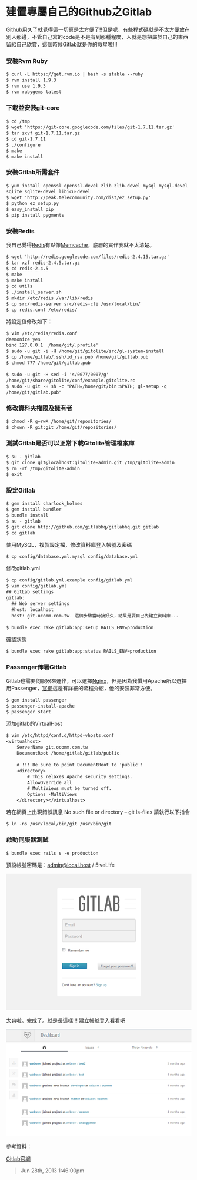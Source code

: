 # 建置專屬自己的Github之Gitlab

[Github](https://github.com/)用久了就覺得這一切真是太方便了!!但是呢，有些程式碼就是不太方便放在別人那邊，不管自己寫的code是不是有到那種程度，人就是想把屬於自己的東西留給自己欣賞，這個時候[Gitlab](http://gitlab.org/)就是你的救星啦!!!

### 安裝Rvm Ruby

	$ curl -L https://get.rvm.io | bash -s stable --ruby
	$ rvm install 1.9.3
	$ rvm use 1.9.3
	$ rvm rubygems latest

### 下載並安裝git-core
	
	$ cd /tmp
	$ wget 'https://git-core.googlecode.com/files/git-1.7.11.tar.gz'
	$ tar zxvf git-1.7.11.tar.gz
	$ cd git-1.7.11
	$ ./configure
	$ make
	$ make install

### 安裝Gitlab所需套件

	$ yum install openssl openssl-devel zlib zlib-devel mysql mysql-devel sqlite sqlite-devel libicu-devel
	$ wget 'http://peak.telecommunity.com/dist/ez_setup.py'
	$ python ez_setup.py
	$ easy_install pip
	$ pip install pygments

### 安裝Redis

我自己覺得[Redis](http://redis.io/)有點像[Memcache](http://memcached.org/)，底層的實作我就不太清楚。

	$ wget 'http://redis.googlecode.com/files/redis-2.4.15.tar.gz'
	$ tar xzf redis-2.4.5.tar.gz 
	$ cd redis-2.4.5
	$ make  
	$ make install  
	$ cd utils
	$ ./install_server.sh
	$ mkdir /etc/redis /var/lib/redis
	$ cp src/redis-server src/redis-cli /usr/local/bin/
	$ cp redis.conf /etc/redis/

將設定值修改如下：

	$ vim /etc/redis/redis.conf
	daemonize yes
	bind 127.0.0.1  /home/git/.profile'
	$ sudo -u git -i -H /home/git/gitolite/src/gl-system-install
	$ cp /home/gitlab/.ssh/id_rsa.pub /home/git/gitlab.pub
	$ chmod 777 /home/git/gitlab.pub
 
	$ sudo -u git -H sed -i 's/0077/0007/g' /home/git/share/gitolite/conf/example.gitolite.rc
	$ sudo -u git -H sh -c "PATH=/home/git/bin:$PATH; gl-setup -q /home/git/gitlab.pub"

### 修改資料夾權限及擁有者

	$ chmod -R g+rwX /home/git/repositories/
	$ chown -R git:git /home/git/repositories/

### 測試Gitlab是否可以正常下載Gitolite管理檔案庫

	$ su - gitlab
	$ git clone git@localhost:gitolite-admin.git /tmp/gitolite-admin
	$ rm -rf /tmp/gitolite-admin
	$ exit

### 設定Gitlab

	$ gem install charlock_holmes
	$ gem install bundler
	$ bundle install
	$ su - gitlab
	$ git clone http://github.com/gitlabhq/gitlabhq.git gitlab
	$ cd gitlab

使用MySQL，複製設定檔，修改資料庫登入帳號及密碼

	$ cp config/database.yml.mysql config/database.yml

修改gitlab.yml

	$ cp config/gitlab.yml.example config/gitlab.yml
	$ vim config/gitlab.yml
	## GitLab settings
	gitlab:
	  ## Web server settings
	  #host: localhost
	  host: git.ocomm.com.tw  這個步驟當時搞好久，結果是要自己先建立資料庫...

	$ bundle exec rake gitlab:app:setup RAILS_ENV=production

確認狀態

	$ bundle exec rake gitlab:app:status RAILS_ENV=production

### Passenger佈署Gitlab

Gitlab也需要伺服器來運作，可以選擇[Nginx](http://nginx.org/)，但是因為我慣用Apache所以選擇用Passenger，[官網](https://www.phusionpassenger.com/download)這邊有詳細的流程介紹，他的安裝非常方便。

	$ gem install passenger
	$ passenger-install-apache
	$ passenger start

添加gitlab的VirtualHost

	$ vim /etc/httpd/conf.d/httpd-vhosts.conf
	<virtualhost>
		ServerName git.ocomm.com.tw
		DocumentRoot /home/gitlab/gitlab/public
	
		# !!! Be sure to point DocumentRoot to 'public'!
		<directory>
			# This relaxes Apache security settings.
			AllowOverride all
			# MultiViews must be turned off.
			Options -MultiViews
		</directory></virtualhost>

若在網頁上出現錯誤訊息 No such file or directory – git ls-files 請執行以下指令

	$ ln -ns /usr/local/bin/git /usr/bin/git

### 啟動伺服器測試

	$ bundle exec rails s -e production

預設帳號密碼是：admin@local.host / 5iveL!fe

![Gitlab](/assets/cooperation/gitlab/jian_zhi_zhuan_shu_zi_ji_de_github_zhi_gitlab/gitlab.PNG)

太爽啦。完成了。就是長這樣!!! 建立帳號登入看看吧

![Gitlab sign in](/assets/cooperation/gitlab/jian_zhi_zhuan_shu_zi_ji_de_github_zhi_gitlab/gitlab-login.PNG)


參考資料：

[Gitlab官網](http://gitlab.org/)

> Jun 28th, 2013 1:46:00pm